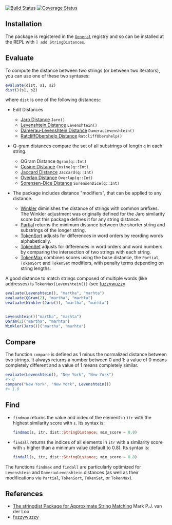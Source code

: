 [![Build Status](https://travis-ci.org/matthieugomez/StringDistances.jl.svg?branch=master)](https://travis-ci.org/matthieugomez/StringDistances.jl)
[![Coverage Status](https://coveralls.io/repos/matthieugomez/StringDistances.jl/badge.svg?branch=master)](https://coveralls.io/r/matthieugomez/StringDistances.jl?branch=master)

## Installation
The package is registered in the [`General`](https://github.com/JuliaRegistries/General) registry and so can be installed at the REPL with `] add StringDistances`.

## Evaluate
To compute the distance between two strings (or between two iterators), you can use one of these two syntaxes:

```julia
evaluate(dist, s1, s2)
dist()(s1, s2)
```

where `dist` is one of the following distances::

- Edit Distances
	- [Jaro Distance](https://en.wikipedia.org/wiki/Jaro%E2%80%93Winkler_distance) `Jaro()`
	- [Levenshtein Distance](https://en.wikipedia.org/wiki/Levenshtein_distance) `Levenshtein()`
	- [Damerau-Levenshtein Distance](https://en.wikipedia.org/wiki/Damerau%E2%80%93Levenshtein_distance) `DamerauLevenshtein()`
	- [RatcliffObershelp Distance](https://xlinux.nist.gov/dads/HTML/ratcliffObershelp.html) `RatcliffObershelp()`
- Q-gram distances compare the set of all substrings of length `q` in each string.
	- QGram Distance `Qgram(q::Int)`
	- [Cosine Distance](https://en.wikipedia.org/wiki/Cosine_similarity) `Cosine(q::Int)`
	- [Jaccard Distance](https://en.wikipedia.org/wiki/Jaccard_index) `Jaccard(q::Int)`
	- [Overlap Distance](https://en.wikipedia.org/wiki/Overlap_coefficient) `Overlap(q::Int)`
	- [Sorensen-Dice Distance](https://en.wikipedia.org/wiki/S%C3%B8rensen%E2%80%93Dice_coefficient) `SorensenDice(q::Int)`

- The package includes distance "modifiers", that can be applied to any distance.

	- [Winkler](https://en.wikipedia.org/wiki/Jaro%E2%80%93Winkler_distance) diminishes the distance of strings with common prefixes.  The Winkler adjustment was originally defined for the Jaro similarity score but this package defines it for any string distance.
	- [Partial](http://chairnerd.seatgeek.com/fuzzywuzzy-fuzzy-string-matching-in-python/) returns the minimum distance between the shorter string and substrings of the longer string.
	- [TokenSort](http://chairnerd.seatgeek.com/fuzzywuzzy-fuzzy-string-matching-in-python/) adjusts for differences in word orders by reording words alphabetically. 
	- [TokenSet](http://chairnerd.seatgeek.com/fuzzywuzzy-fuzzy-string-matching-in-python/) adjusts for differences in word orders and word numbers by comparing the intersection of two strings with each string.
	- [TokenMax](http://chairnerd.seatgeek.com/fuzzywuzzy-fuzzy-string-matching-in-python/) combines scores using the base distance, the `Partial`, `TokenSort` and `TokenSet` modifiers, with penalty terms depending on string lengths.


A good distance to match strings composed of multiple words (like addresses) is `TokenMax(Levenshtein())` (see [fuzzywuzzy](http://chairnerd.seatgeek.com/fuzzywuzzy-fuzzy-string-matching-in-python/)

```julia
evaluate(Levenshtein(), "martha", "marhta")
evaluate(QGram(2), "martha", "marhta")
evaluate(Winkler(Jaro()), "martha", "marhta")


Levenshtein()("martha", "marhta")
QGram(2)("martha", "marhta")
Winkler(Jaro())("martha", "marhta")
```

## Compare
The function `compare` is defined as 1 minus the normalized distance between two strings. It always returns a number between 0 and 1: a value of 0 means completely different and a value of 1 means completely similar.
```julia
evaluate(Levenshtein(), "New York", "New York")
#> 0
compare("New York", "New York", Levenshtein())
#> 1.0

```


## Find
- `findmax` returns the value and index of the element in `itr` with the highest similarity score with `s`. Its syntax is:
	```julia
	findmax(s, itr, dist::StringDistance; min_score = 0.0)
	```

- `findall` returns the indices of all elements in `itr` with a similarity score with `s` higher than a minimum value (default to 0.8). Its syntax is:
	```julia
	findall(s, itr, dist::StringDistance; min_score = 0.8)
	```

The functions `findmax` and `findall` are particularly optimized for `Levenshtein` and `DamerauLevenshtein` distances (as well as their modifications via `Partial`, `TokenSort`, `TokenSet`, or `TokenMax`).


## References
- [The stringdist Package for Approximate String Matching](https://journal.r-project.org/archive/2014-1/loo.pdf) Mark P.J. van der Loo
- [fuzzywuzzy](http://chairnerd.seatgeek.com/fuzzywuzzy-fuzzy-string-matching-in-python/)


